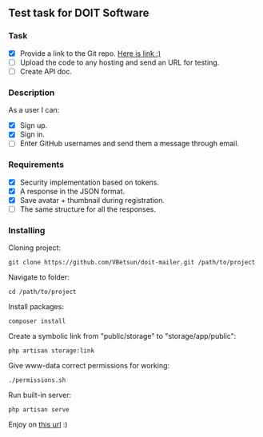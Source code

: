 ## Test task for DOIT Software

### Task

- [x] Provide a link to the Git repo. [Here is link :)](https://github.com/VBetsun/doit-mailer)
- [ ] Upload the code to any hosting and send an URL for testing.
- [ ] Create API doc.

### Description
As a user I can:
- [x] Sign up.
- [x] Sign in.
- [ ] Enter GitHub usernames and send them a message through email.

### Requirements
- [x] Security implementation based on tokens.
- [x] A response in the JSON format.
- [x] Save avatar + thumbnail during registration.
- [ ] The same structure for all the responses.

### Installing

Cloning project:
```
git clone https://github.com/VBetsun/doit-mailer.git /path/to/project
```
Navigate to folder:
```
cd /path/to/project
```
Install packages:
```
composer install
```
Create a symbolic link from "public/storage" to "storage/app/public":
```
php artisan storage:link
```
Give www-data correct permissions for working:
```
./permissions.sh
```
Run built-in server:
```
php artisan serve
```

Enjoy on [this url](http://127.0.0.1:8000) :)